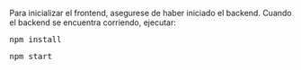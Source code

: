 Para inicializar el frontend, asegurese de haber iniciado el backend.
Cuando el backend se encuentra corriendo, ejecutar:
<pre>npm install</pre>
<pre>npm start</pre>